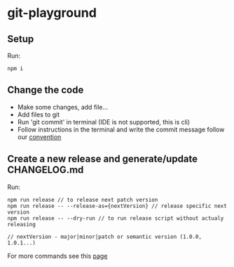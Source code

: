 
# git-playground

## Setup

Run:
```
npm i
```

## Change the code

- Make some changes, add file...
- Add files to git
- Run 'git commit' in terminal (IDE is not supported, this is cli)
- Follow instructions in the terminal and write the commit message follow our [convention](https://app.gitbook.com/@studocu/s/studocu/tech-operations/git-and-github/commit-messages)

## Create a new release and generate/update CHANGELOG.md

Run:
```
npm run release // to release next patch version
npm run release -- --release-as={nextVersion} // release specific next version
npm run release -- --dry-run // to run release script without actualy releasing

// nextVersion - major|minor|patch or semantic version (1.0.0, 1.0.1...)
```

For more commands see this [page](https://github.com/conventional-changelog/standard-version#release-as-a-target-type-imperatively-npm-version-like)
